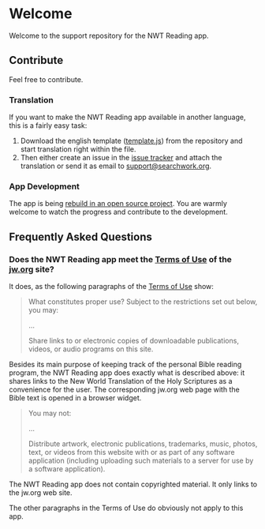 # Welcome

Welcome to the support repository for the NWT Reading app.

## Contribute

Feel free to contribute.

### Translation

If you want to make the NWT Reading app available in another language, this is a fairly easy task:

1. Download the english template ([template.js](https://github.com/wfleischer/nwt-reading-contrib/blob/master/languages/template.mjs)) from the repository and start translation right within the file.
1. Then either create an issue in the [issue tracker](https://github.com/wfleischer/nwt-reading-contrib/issues) and attach the translation or send it as email to support@searchwork.org.

### App Development

The app is being [rebuild in an open source project](https://github.com/searchwork/nwt-reading). You are warmly welcome to watch the progress and contribute to the development. 

## Frequently Asked Questions

### Does the NWT Reading app meet the [Terms of Use](https://www.jw.org/en/terms-of-use/) of the [jw.org](https://jw.org) site?

It does, as the following paragraphs of the [Terms of Use](https://www.jw.org/en/terms-of-use/) show:
> What constitutes proper use? Subject to the restrictions set out below, you may:
>
> ...
>
> Share links to or electronic copies of downloadable publications, videos, or audio programs on this site.

Besides its main purpose of keeping track of the personal Bible reading program, the NWT Reading app does exactly what is described above: it shares links to the New World Translation of the Holy Scriptures as a convenience for the user. The corresponding jw.org web page with the Bible text is opened in a browser widget.

> You may not:
>
> ...
>
> Distribute artwork, electronic publications, trademarks, music, photos, text, or videos from this website with or as part of any software application (including uploading such materials to a server for use by a software application).

The NWT Reading app does not contain copyrighted material. It only links to the jw.org web site.

The other paragraphs in the Terms of Use do obviously not apply to this app.
